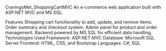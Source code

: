 CravingsMet_ShoppingCartMVC
An e-commerce web application built with ASP.NET MVC and MS SQL.

Features
Shopping cart functionality to add, update, and remove items.
Order summary and checkout system.
Admin panel for product and order management.
Backend powered by MS SQL for efficient data handling.
Technologies Used
Framework: ASP.NET MVC
Database: Microsoft SQL Server
Frontend: HTML, CSS, and Bootstrap
Languages: C#, SQL
